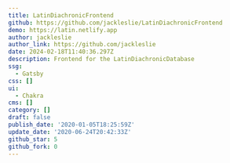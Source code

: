 ```yaml
---
title: LatinDiachronicFrontend
github: https://github.com/jackleslie/LatinDiachronicFrontend
demo: https://latin.netlify.app
author: jackleslie
author_link: https://github.com/jackleslie
date: 2024-02-18T11:40:36.297Z
description: Frontend for the LatinDiachronicDatabase
ssg:
  - Gatsby
css: []
ui:
  - Chakra
cms: []
category: []
draft: false
publish_date: '2020-01-05T18:25:59Z'
update_date: '2020-06-24T20:42:33Z'
github_star: 5
github_fork: 0
---
```

